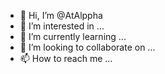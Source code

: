 - 👋 Hi, I’m @AtAlppha
- 👀 I’m interested in ...
- 🌱 I’m currently learning ...
- 💞️ I’m looking to collaborate on ...
- 📫 How to reach me ...

<!---
AtAlppha/AtAlppha is a ✨ special ✨ repository because its `README.md` (this file) appears on your GitHub profile.
You can click the Preview link to take a look at your changes.
--->
